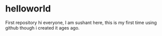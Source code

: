 # helloworld
First repository
hi everyone,
I am sushant here, this is my first time using github though i created it ages ago.
